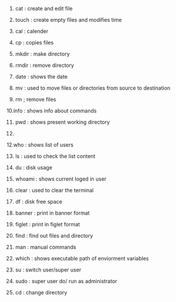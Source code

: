 1. cat : create and edit file

2. touch : create empty files and modifies time

3. cal : calender

4. cp : copies files

5. mkdir : make directory

6. rmdir : remove directory

7. date : shows the date

8. mv : used to move files or directories from source to destination

9. rm ; remove files 

10.info : shows info about commands

11. pwd : shows present working directory

12.
12.who : shows list of users

13. ls : used to check the list content

14. du : disk usage

15. whoami : shows current loged in user

16. clear : used to clear the terminal

17. df : disk free space

18. banner : print in banner format

19. figlet : print in figlet format

20. find : find out files and directory

21. man : manual commands

22. which : shows executable path of enviorment variables

23. su : switch user/super user

24. sudo : super user do/ run as administrator

25. cd : change directory 

